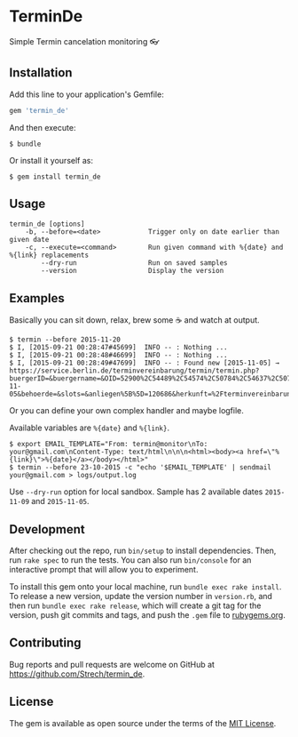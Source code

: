# TerminDe

Simple Termin cancelation monitoring :eyeglasses:

## Installation

Add this line to your application's Gemfile:

```ruby
gem 'termin_de'
```

And then execute:

    $ bundle

Or install it yourself as:

    $ gem install termin_de

## Usage

```
termin_de [options]
    -b, --before=<date>            Trigger only on date earlier than given date
    -c, --execute=<command>        Run given command with %{date} and %{link} replacements
        --dry-run                  Run on saved samples
        --version                  Display the version
```

## Examples

Basically you can sit down, relax, brew some :coffee: and watch at output.

    $ termin --before 2015-11-20
    $ I, [2015-09-21 00:28:47#45699]  INFO -- : Nothing ...
    $ I, [2015-09-21 00:28:48#46699]  INFO -- : Nothing ...
    $ I, [2015-09-21 00:28:49#47699]  INFO -- : Found new [2015-11-05] → https://service.berlin.de/terminvereinbarung/termin/termin.php?buergerID=&buergername=&OID=52900%2C54489%2C54574%2C50784%2C54637%2C50792%2C54536%2C54538%2C51456%2C54546%2C54540%2C54542%2C54544%2C54641%2C54033%2C49321%2C49309%2C49334%2C49343%2C54566%2C54568%2C54562%2C54560%2C45160%2C54647%2C54570%2C53880%2C54572%2C53908%2C53907%2C53447%2C53448%2C53433%2C53434%2C53765%2C53766%2C54550%2C54552%2C54554%2C54477%2C54479%2C54481%2C54483%2C54485%2C54524%2C54611%2C54526%2C54614%2C51956%2C54607%2C51627%2C54593%2C54520%2C54495%2C54325%2C54634%2C54601%2C54624%2C52093%2C54230%2C54232%2C54234%2C54206%2C54208%2C54210%2C54212%2C54156%2C54158%2C51543%2C51544%2C51545%2C51521%2C51522%2C51523&datum=2015-11-05&behoerde=&slots=&anliegen%5B%5D=120686&herkunft=%2Fterminvereinbarung%2F

Or you can define your own complex handler and maybe logfile.

Available variables are `%{date}` and `%{link}`.

    $ export EMAIL_TEMPLATE="From: termin@monitor\nTo: your@gmail.com\nContent-Type: text/html\n\n\n<html><body><a href=\"%{link}\">%{date}</a></body></html>"
    $ termin --before 23-10-2015 -c "echo '$EMAIL_TEMPLATE' | sendmail your@gmail.com > logs/output.log

Use `--dry-run` option for local sandbox. Sample has 2 available dates `2015-11-09` and `2015-11-05`.

## Development

After checking out the repo, run `bin/setup` to install dependencies. Then, run `rake spec` to run the tests. You can also run `bin/console` for an interactive prompt that will allow you to experiment.

To install this gem onto your local machine, run `bundle exec rake install`. To release a new version, update the version number in `version.rb`, and then run `bundle exec rake release`, which will create a git tag for the version, push git commits and tags, and push the `.gem` file to [rubygems.org](https://rubygems.org).

## Contributing

Bug reports and pull requests are welcome on GitHub at https://github.com/Strech/termin_de.

## License

The gem is available as open source under the terms of the [MIT License](http://opensource.org/licenses/MIT).


